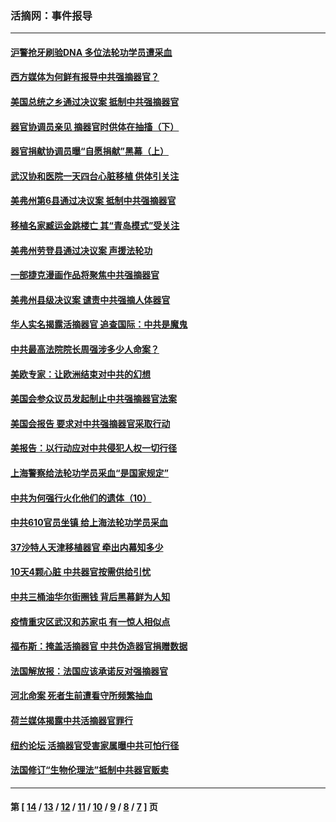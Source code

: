 ### 活摘网：事件报导
---
#### [沪警抢牙刷验DNA 多位法轮功学员遭采血](../../pages/nf5877/n12969218.md?05290430) 
#### [西方媒体为何鲜有报导中共强摘器官？](../../pages/nf5877/n12932034.md?05290430) 
#### [美国总统之乡通过决议案 抵制中共强摘器官](../../pages/nf5877/n12908242.md?05290430) 
#### [器官协调员亲见 摘器官时供体在抽搐（下）](../../pages/nf5877/n12898622.md?05290430) 
#### [器官捐献协调员曝“自愿捐献”黑幕（上）](../../pages/nf5877/n12878830.md?05290430) 
#### [武汉协和医院一天四台心脏移植 供体引关注](../../pages/nf5877/n12863175.md?05290430) 
#### [美弗州第6县通过决议案 抵制中共强摘器官](../../pages/nf5877/n12805218.md?05290430) 
#### [移植名家臧运金跳楼亡 其“青岛模式”受关注](../../pages/nf5877/n12803746.md?05290430) 
#### [美弗州劳登县通过决议案 声援法轮功](../../pages/nf5877/n12785715.md?05290430) 
#### [一部捷克漫画作品将聚焦中共强摘器官](../../pages/nf5877/n12785954.md?05290430) 
#### [美弗州县级决议案 谴责中共强摘人体器官](../../pages/nf5877/n12721290.md?05290430) 
#### [华人实名揭露活摘器官 追查国际：中共是魔鬼](../../pages/nf5877/n12691724.md?05290430) 
#### [中共最高法院院长周强涉多少人命案？](../../pages/nf5877/n12678074.md?05290430) 
#### [美欧专家：让欧洲结束对中共的幻想](../../pages/nf5877/n12652921.md?05290430) 
#### [美国会参众议员发起制止中共强摘器官法案](../../pages/nf5877/n12627668.md?05290430) 
#### [美国会报告 要求对中共强摘器官采取行动](../../pages/nf5877/n12448233.md?05290430) 
#### [美报告：以行动应对中共侵犯人权一切行径](../../pages/nf5877/n12443204.md?05290430) 
#### [上海警察给法轮功学员采血“是国家规定”](../../pages/nf5877/n12371027.md?05290430) 
#### [中共为何强行火化他们的遗体（10）](../../pages/nf5877/n12352363.md?05290430) 
#### [中共610官员坐镇 给上海法轮功学员采血](../../pages/nf5877/n12350295.md?05290430) 
#### [37沙特人天津移植器官 牵出内幕知多少](../../pages/nf5877/n12338586.md?05290430) 
#### [10天4颗心脏 中共器官按需供给引忧](../../pages/nf5877/n12326366.md?05290430) 
#### [中共三桶油华尔街圈钱 背后黑幕鲜为人知](../../pages/nf5877/n12249199.md?05290430) 
#### [疫情重灾区武汉和苏家屯 有一惊人相似点](../../pages/nf5877/n12150824.md?05290430) 
#### [福布斯：掩盖活摘器官 中共伪造器官捐赠数据](../../pages/nf5877/n11669316.md?05290430) 
#### [法国解放报：法国应该承诺反对强摘器官](../../pages/nf5877/n11597772.md?05290430) 
#### [河北命案 死者生前遭看守所频繁抽血](../../pages/nf5877/n11594995.md?05290430) 
#### [荷兰媒体揭露中共活摘器官罪行](../../pages/nf5877/n11574020.md?05290430) 
#### [纽约论坛 活摘器官受害家属曝中共可怕行径](../../pages/nf5877/n11547913.md?05290430) 
#### [法国修订“生物伦理法”抵制中共器官贩卖](../../pages/nf5877/n11545564.md?05290430) 

---
#### 第 [ [14](./14.md?05290430) / [13](./13.md?05290430) / [12](./12.md?05290430) / [11](./11.md?05290430) / [10](./10.md?05290430) / [9](./9.md?05290430) / [8](./8.md?05290430) / [7](./7.md?05290430) ] 页
